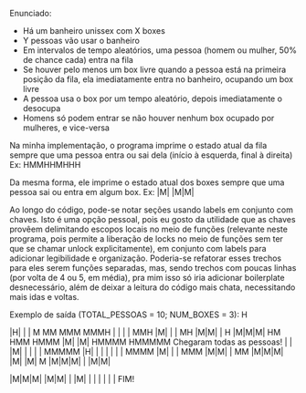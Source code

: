 Enunciado:
- Há um banheiro unissex com X boxes
- Y pessoas vão usar o banheiro
- Em intervalos de tempo aleatórios, uma pessoa (homem ou mulher, 50% de chance cada) entra na fila
- Se houver pelo menos um box livre quando a pessoa está na primeira posição da fila, ela imediatamente entra no banheiro, ocupando um box livre
- A pessoa usa o box por um tempo aleatório, depois imediatamente o desocupa
- Homens só podem entrar se não houver nenhum box ocupado por mulheres, e vice-versa

Na minha implementação, o programa imprime o estado atual da fila sempre que uma pessoa entra ou sai dela (início à esquerda, final à direita)
Ex: HMMHHMHHH

Da mesma forma, ele imprime o estado atual dos boxes sempre que uma pessoa sai ou entra em algum box.
Ex: |M| |M|M|

Ao longo do código, pode-se notar seções usando labels em conjunto com chaves. Isto é uma opção pessoal, pois eu gosto da utilidade que as chaves provêem delimitando escopos locais no meio de funções (relevante neste programa, pois permite a liberação de locks no meio de funções sem ter que se chamar unlock explicitamente), em conjunto com labels para adicionar legibilidade e organização. Poderia-se refatorar esses trechos para eles serem funções separadas, mas, sendo trechos com poucas linhas (por volta de 4 ou 5, em média), pra mim isso só iria adicionar boilerplate desnecessário, além de deixar a leitura do código mais chata, necessitando mais idas e voltas.

Exemplo de saída (TOTAL_PESSOAS = 10; NUM_BOXES = 3):
H

|H| | |
M
MM
MMM
MMMH
| | | |
MMH
|M| | |
MH
|M|M| |
H
|M|M|M|
HM
HMM
HMMM
|M| |M|
HMMMM
HMMMMM
Chegaram todas as pessoas!
| | |M|
| | | |
MMMMM
|H| | |
| | | |
MMMM
|M| | |
MMM
|M|M| |
MM
|M|M|M|
|M| |M|
M
|M|M|M|
| |M|M|

|M|M|M|
|M|M| |
|M| | |
| | | |
FIM!
